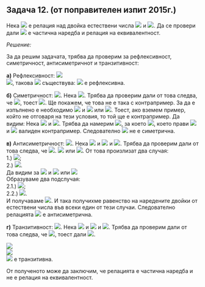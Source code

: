 ## Задача 12. (от поправителен изпит 2015г.) 

Нека <img src="https://latex.codecogs.com/svg.latex?\Large&space;R"> е релация над двойка естествени числа <img src="https://latex.codecogs.com/svg.latex?\Large&space;M=\mathbb{N}^2"> и <img src="https://latex.codecogs.com/svg.latex?\Large&space;(a,b)R(c,d)\Leftrightarrow\exists{k\in{N}}(a=kc{\;}\&{\;}d=kb)">. Да се провери дали <img src="https://latex.codecogs.com/svg.latex?\Large&space;R"> е частична наредба и релация на еквивалентност.

*Решение:*

За да решим задачата, трябва да проверим за рефлексивност, симетричност, антисиметричнот и транзитивност:

**а)** Рефлексивност: <img src="https://latex.codecogs.com/svg.latex?\Large&space;(a,b)\in{N}^2"><br>
<img src="https://latex.codecogs.com/svg.latex?\Large&space;(a,b)R(a,b)\Leftrightarrow\exists{k}\in{\mathbb{N}}(a=ka{\;}\&{\;}b=kb)">, такова <img src="https://latex.codecogs.com/svg.latex?\Large&space;k"> съществува: <img src="https://latex.codecogs.com/svg.latex?\Large&space;k=1\Rightarrow{R}"> е рефлексивна.

**б)** Симетричност: <img src="https://latex.codecogs.com/svg.latex?\Large&space;(a,b),(c,d)\in{\mathbb{N}^2}">. Нека <img src="https://latex.codecogs.com/svg.latex?\Large&space;(a,b)R(c,d)\Rightarrow\exists{k}\in{\mathbb{N}}(a=kc){\;}\&{\;}d=kb)">. Трябва да проверим дали от това следва, че <img src="https://latex.codecogs.com/svg.latex?\Large&space;(c,d)R(a,b)">, тоест <img src="https://latex.codecogs.com/svg.latex?\Large&space;\exists{p\in{N}}(c=pa{\;}\&{\;}b=pd)">. Ще покажем, че това не е така с контрапример. За да е изпълнено е необходимо <img src="https://latex.codecogs.com/svg.latex?\Large&space;a=kc"> и <img src="https://latex.codecogs.com/svg.latex?\Large&space;c=pa{\;}\Leftrightarrow{a=kpa\Leftrightarrow{a(1-kp)=0\Leftrightarrow{a=0}}}"> или <img src="https://latex.codecogs.com/svg.latex?\Large&space;p=k=1(p,k\in{\mathbb{N}})">. Тоест, ако вземем пример, който не отговаря на тези условия, то той ще е контрапример. Да видим: Нека <img src="https://latex.codecogs.com/svg.latex?\Large&space;a=2,d=4,k=2,(a,b)R(c,d),(2,b)R(c,4){\;}{\;}{\;}2=2.c\Rightarrow{c=1}"> и <img src="https://latex.codecogs.com/svg.latex?\Large&space;4=2.b\Rightarrow{b=2}">. Трябва да намерим <img src="https://latex.codecogs.com/svg.latex?\Large&space;p\in{\mathbb{N}}">, за което <img src="https://latex.codecogs.com/svg.latex?\Large&space;1=2p,2=4p\Rightarrow{p=\frac{1}{2}\notin}{\mathbb{N}}">, което прави <img src="https://latex.codecogs.com/svg.latex?\Large&space;(2,2)"> и <img src="https://latex.codecogs.com/svg.latex?\Large&space;(1,4)"> валиден контрапример. Следователно <img src="https://latex.codecogs.com/svg.latex?\Large&space;R"> не е симетрична.

**в)** Антисиметричност: <img src="https://latex.codecogs.com/svg.latex?\Large&space;(a,b),(c,d)\in{\mathbb{N}^2}">. Нека <img src="https://latex.codecogs.com/svg.latex?\Large&space;(a,b)R(c,d)"> и <img src="https://latex.codecogs.com/svg.latex?\Large&space;(c,d)R(a,b)\Rightarrow\exists{k}\in{\mathbb{N}}:(a=kc{\;}\&{\;}d=kb)"> и <img src="https://latex.codecogs.com/svg.latex?\Large&space;\exists{p}\in{\mathbb{N}}(c=pa{\;}&{\;}b=pd)">. Трябва да проверим дали от това следва, че <img src="https://latex.codecogs.com/svg.latex?\Large&space;(a,b)=(c,d)">. <img src="https://latex.codecogs.com/svg.latex?\Large&space;a=kpa\Rightarrow{a(1-kp)=0}\Rightarrow{a=0}"> или <img src="https://latex.codecogs.com/svg.latex?\Large&space;p=k=1(p,k\in{\mathbb{N}})">. Oт това произлизат два случая:<br>1.) <img src="https://latex.codecogs.com/svg.latex?\Large&space;p=k=1\Rightarrow{a=c},b=d\Rightarrow(a,b)=(c,d)">;<br>2.) <img src="https://latex.codecogs.com/svg.latex?\Large&space;a=0\Rightarrow{c=0.p}\Rightarrow{c=0}">.<br> Да видим за <img src="https://latex.codecogs.com/svg.latex?\Large&space;b"> и <img src="https://latex.codecogs.com/svg.latex?\Large&space;d:{\;}d=d.p.k\Rightarrow{d(1-pk)=0\Rightarrow{d=0}}"> или <img src="https://latex.codecogs.com/svg.latex?\Large&space;p=k=1(p,k\in\mathbb{N})"><br>Образуваме два подслучая:<br>2.1.) <img src="https://latex.codecogs.com/svg.latex?\Large&space;p=k=1\Rightarrow{a=c},b=d\Rightarrow{(a,b)=(c,d)}">;<br>2.2.) <img src="https://latex.codecogs.com/svg.latex?\Large&space;d=0\Rightarrow{b=0.p\Rightarrow{b=0}}">.<br>И получаваме <img src="https://latex.codecogs.com/svg.latex?\Large&space;a=c=0,b=d=0\Rightarrow{(a,b)=(c,d)}">. И така получихме равенство на наредените двойки от естествени числа във всеки един от тези случаи. Следователно релацията <img src="https://latex.codecogs.com/svg.latex?\Large&space;R"> е антисиметрична.

**г)** Транзитивност: <img src="https://latex.codecogs.com/svg.latex?\Large&space;(a,b),(c,d),(e,f)\in{\mathbb{N}^2}">. Нека <img src="https://latex.codecogs.com/svg.latex?\Large&space;(a,b)R(c,d)"> и <img src="https://latex.codecogs.com/svg.latex?\Large&space;(c,d)R(e,f)\Rightarrow(\exists{k}\in{\mathbb{N}})[a=kc{\;}\&{\;}d=kb]"> и <img src="https://latex.codecogs.com/svg.latex?\Large&space;(\exists{p\in{\mathbb{N}}})[c=pe{\;}\&{\;}f=pd]">. Трябва да проверим дали от това следва, че <img src="https://latex.codecogs.com/svg.latex?\Large&space;(a,b)R(e,f)">, тоест дали <img src="https://latex.codecogs.com/svg.latex?\Large&space;(\exists{q}\in{\mathbb{N}})[a=qe{\;}&{\;}f=qb]">.

<img src="https://latex.codecogs.com/svg.latex?\Large&space;a=kc=kpe"><br>
<img src="https://latex.codecogs.com/svg.latex?\Large&space;f=dp=bkp=kpb"><br>
<img src="https://latex.codecogs.com/svg.latex?\Large&space;\Rightarrow{q=kp\in{N}}\Rightarrow{R}"> е транзитивна.

От полученото може да заключим, че релацията е частична наредба и не е релация на еквивалентност.
